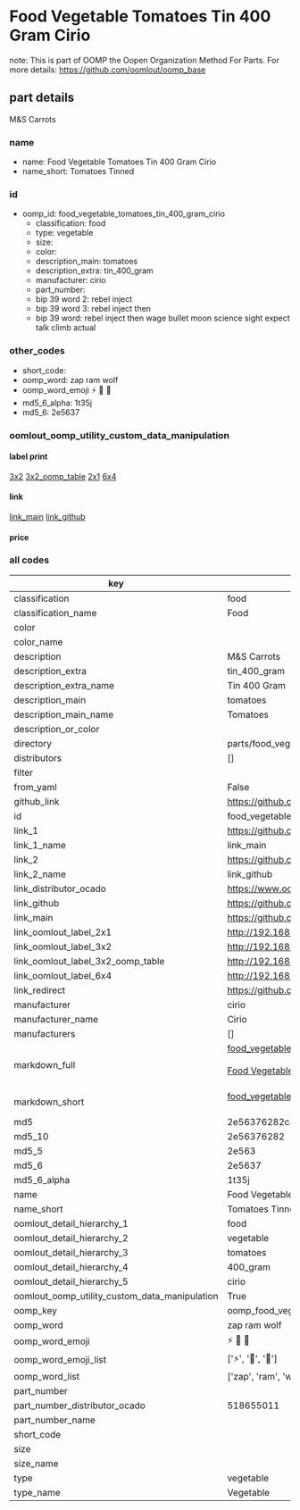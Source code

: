 # Food Vegetable Tomatoes Tin 400 Gram Cirio  

note: This is part of OOMP the Oopen Organization Method For Parts. For more details: https://github.com/oomlout/oomp_base

##  part details
  



M&S Carrots



### name
* name: Food Vegetable Tomatoes Tin 400 Gram Cirio
* name_short: Tomatoes Tinned
### id
* oomp_id: food_vegetable_tomatoes_tin_400_gram_cirio
  * classification: food
  * type: vegetable
  * size: 
  * color: 
  * description_main: tomatoes
  * description_extra: tin_400_gram
  * manufacturer: cirio
  * part_number: 
  * bip 39 word 2: rebel inject
  * bip 39 word 3: rebel inject then
  * bip 39 word: rebel inject then wage bullet moon science sight expect talk climb actual

### other_codes
* short_code: 
* oomp_word: zap ram wolf
* oomp_word_emoji :zap: :ram: :wolf:
* md5_6_alpha: 1t35j
* md5_6: 2e5637






### oomlout_oomp_utility_custom_data_manipulation
#### label print
[3x2](http://192.168.1.245:1112/?label=oomp%201t35j)
[3x2_oomp_table](http://192.168.1.108:1112/?label=oomp%201t35j)
[2x1](http://192.168.1.242:1112/?label=oomp%201t35j)
[6x4](http://192.168.1.55:1112/?label=oomp%201t35j)    

#### link

[link_main](https://github.com/oomlout/oomlout_oomp_version_1_messy/tree/main/parts/food_vegetable_tomatoes_tin_400_gram_cirio) [link_github](https://github.com/oomlout/oomlout_oomp_version_1_messy/tree/main/parts/food_vegetable_tomatoes_tin_400_gram_cirio)                             

#### price







### all codes 
| key | value |  
| --- | --- |  
| classification | food |  
| classification_name | Food |  
| color |  |  
| color_name |  |  
| description | M&S Carrots |  
| description_extra | tin_400_gram |  
| description_extra_name | Tin 400 Gram |  
| description_main | tomatoes |  
| description_main_name | Tomatoes |  
| description_or_color |   |  
| directory | parts/food_vegetable_tomatoes_tin_400_gram_cirio |  
| distributors | [] |  
| filter |  |  
| from_yaml | False |  
| github_link | https://github.com/oomlout/oomlout_oomp_part_src/tree/main/parts/food_vegetable_tomatoes_tin_400_gram_cirio |  
| id | food_vegetable_tomatoes_tin_400_gram_cirio |  
| link_1 | https://github.com/oomlout/oomlout_oomp_version_1_messy/tree/main/parts/food_vegetable_tomatoes_tin_400_gram_cirio |  
| link_1_name | link_main |  
| link_2 | https://github.com/oomlout/oomlout_oomp_version_1_messy/tree/main/parts/food_vegetable_tomatoes_tin_400_gram_cirio |  
| link_2_name | link_github |  
| link_distributor_ocado | https://www.ocado.com/search?entry=518655011 |  
| link_github | https://github.com/oomlout/oomlout_oomp_version_1_messy/tree/main/parts/food_vegetable_tomatoes_tin_400_gram_cirio |  
| link_main | https://github.com/oomlout/oomlout_oomp_version_1_messy/tree/main/parts/food_vegetable_tomatoes_tin_400_gram_cirio |  
| link_oomlout_label_2x1 | http://192.168.1.242:1112/?label=oomp%201t35j |  
| link_oomlout_label_3x2 | http://192.168.1.245:1112/?label=oomp%201t35j |  
| link_oomlout_label_3x2_oomp_table | http://192.168.1.108:1112/?label=oomp%201t35j |  
| link_oomlout_label_6x4 | http://192.168.1.55:1112/?label=oomp%201t35j |  
| link_redirect | https://github.com/oomlout/oomlout_oomp_version_1_messy/tree/main/parts/food_vegetable_tomatoes_tin_400_gram_cirio |  
| manufacturer | cirio |  
| manufacturer_name | Cirio |  
| manufacturers | [] |  
| markdown_full | [food_vegetable_tomatoes_tin_400_gram_cirio](none)<br>[](none)<br>[Food Vegetable Tomatoes Tin 400 Gram Cirio](none)<br><br> |  
| markdown_short | [food_vegetable_tomatoes_tin_400_gram_cirio](none)<br><br> |  
| md5 | 2e56376282c8381e3e0f1f63c05d0599 |  
| md5_10 | 2e56376282 |  
| md5_5 | 2e563 |  
| md5_6 | 2e5637 |  
| md5_6_alpha | 1t35j |  
| name | Food Vegetable Tomatoes Tin 400 Gram Cirio |  
| name_short | Tomatoes Tinned |  
| oomlout_detail_hierarchy_1 | food |  
| oomlout_detail_hierarchy_2 | vegetable |  
| oomlout_detail_hierarchy_3 | tomatoes |  
| oomlout_detail_hierarchy_4 | 400_gram |  
| oomlout_detail_hierarchy_5 | cirio |  
| oomlout_oomp_utility_custom_data_manipulation | True |  
| oomp_key | oomp_food_vegetable_tomatoes_tin_400_gram_cirio |  
| oomp_word | zap ram wolf |  
| oomp_word_emoji | :zap: :ram: :wolf: |  
| oomp_word_emoji_list | [':zap:', ':ram:', ':wolf:'] |  
| oomp_word_list | ['zap', 'ram', 'wolf'] |  
| part_number |  |  
| part_number_distributor_ocado | 518655011 |  
| part_number_name |  |  
| short_code |  |  
| size |  |  
| size_name |  |  
| type | vegetable |  
| type_name | Vegetable |  
